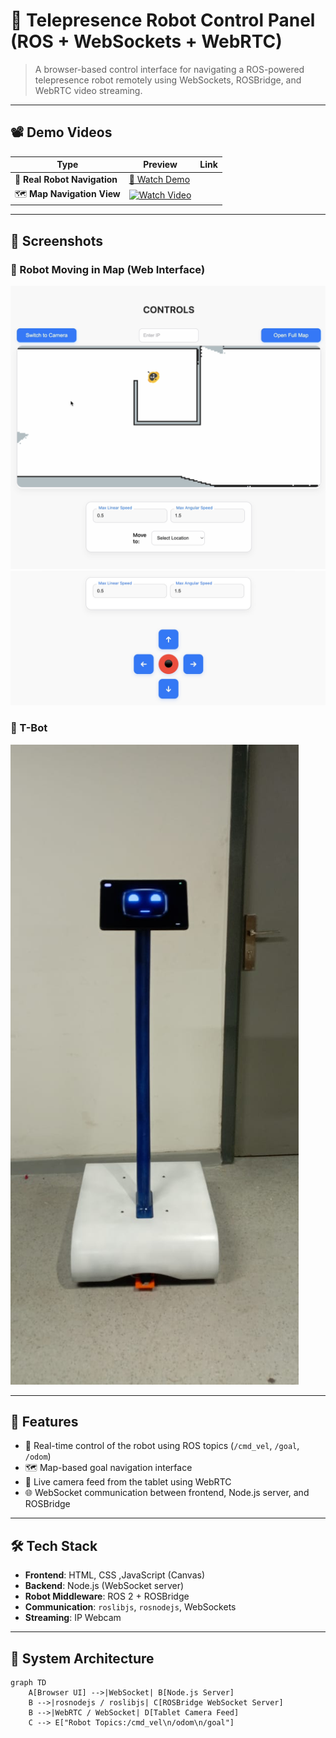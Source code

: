 # 🤖 Telepresence Robot Control Panel (ROS + WebSockets + WebRTC)

> A browser-based control interface for navigating a ROS-powered telepresence robot remotely using WebSockets, ROSBridge, and WebRTC video streaming.

---

## 📽️ Demo Videos

| Type | Preview | Link |
|------|---------|------|
| 📍 **Real Robot Navigation** | [🎥 Watch Demo](./Teleop/robot%20movement.mp4) |
| 🗺️ **Map Navigation View** | [![Watch Video](https://img.youtube.com/vi/YOUR_MAP_VIDEO_ID/0.jpg)](https://youtube.com/watch?v=YOUR_MAP_VIDEO_ID) |


---

## 📸 Screenshots

### 🔄 Robot Moving in Map (Web Interface)
![Robot on Map 🗺️](./Teleop/Navigation.png) <!-- Replace this -->
![Joystick🕹️](./Teleop/6FDC2080-09A8-450E-B031-7024D6FF5AEB_1_201_a.jpeg)

### 🤖 T-Bot
![Camera Feed](./Teleop/Robot.jpeg) <!-- Replace this -->

---

## 🚀 Features

- 🔄 Real-time control of the robot using ROS topics (`/cmd_vel`, `/goal`, `/odom`)
- 🗺️ Map-based goal navigation interface
- 📡 Live camera feed from the tablet using WebRTC
- 🌐 WebSocket communication between frontend, Node.js server, and ROSBridge

---

## 🛠️ Tech Stack

- **Frontend**: HTML, CSS ,JavaScript (Canvas)
- **Backend**: Node.js (WebSocket server)
- **Robot Middleware**: ROS 2 + ROSBridge
- **Communication**: `roslibjs`, `rosnodejs`, WebSockets
- **Streaming**: IP Webcam

---

## 🧠 System Architecture

```mermaid
graph TD
    A[Browser UI] -->|WebSocket| B[Node.js Server]
    B -->|rosnodejs / roslibjs| C[ROSBridge WebSocket Server]
    B -->|WebRTC / WebSocket| D[Tablet Camera Feed]
    C --> E["Robot Topics:/cmd_vel\n/odom\n/goal"]
